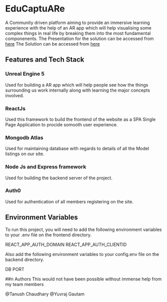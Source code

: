 # EduCaptuARe
A Community driven platform aiming to provide an immersive learning experience with the help of an AR app which will help visualising some complex things in real life by breaking them into the most fundamental componenents.
The Presentation for the solution can be accessed from [here](https://docs.google.com/presentation/d/1kQqCMy-BOBR9oZUg_DrsukD1eb3EeHhh8uz6CInUAJs/edit?usp=sharing)
The Solution can be accessed from [here](https://yashjoshi-dotcom.github.io/EduCaptuARe/)

## Features and Tech Stack

### Unreal Engine 5
Used for building a AR app which will help people see how the things surrounding us work internally along with learning the major concepts involved.

### ReactJs
Used this framework to build the frontend of the website as a SPA Single Page Application to procide somooth user experience.

### Mongodb Atlas
Used for maintaining database with regards to details of all the Model listings on our site.

### Node Js and Express framework
Used for building the backend server of the project.

### Auth0
Used for authentication of all members registering on the site.

## Environment Variables
To run this project, you will need to add the following environment variables to your .env file on the frontend directory.

REACT_APP_AUTH_DOMAIN
REACT_APP_AUTH_CLIENTID

Also add the following environment variables to your config.env file on the backend directory.

DB
PORT

##n Authors
This would not have been possible without immense help from my team members

@Tanush Chaudhary
@Yuvraj Gautam
